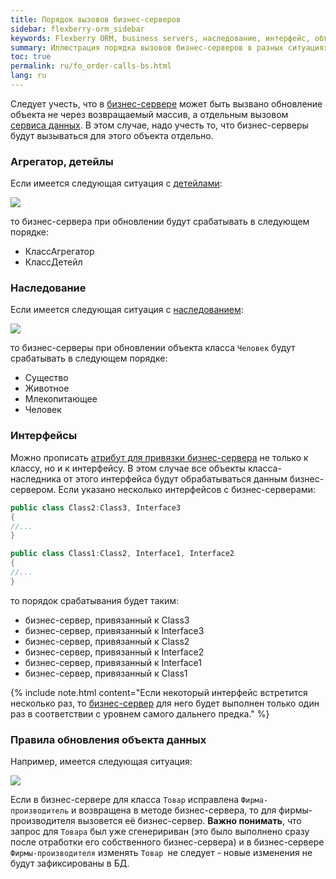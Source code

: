 ```yaml
---
title: Порядок вызовов бизнес-серверов
sidebar: flexberry-orm_sidebar
keywords: Flexberry ORM, business servers, наследование, интерфейс, объект данных, пример
summary: Иллюстрация порядка вызовов бизнес-серверов в разных ситуациях
toc: true
permalink: ru/fo_order-calls-bs.html
lang: ru
---
```


Следует учесть, что в [бизнес-сервере](fo_businesserver.html) может быть вызвано обновление объекта не через возвращаемый массив, а отдельным вызовом [сервиса данных](fo_data-service.html). В этом случае, надо учесть то, что бизнес-серверы будут вызываться для этого объекта отдельно.

### Агрегатор, детейлы

Если имеется следующая ситуация c [детейлами](fo_detail-associations-properties.html):

![](/images/pages/products/flexberry-orm/business-servers/agregator-detail-at-bs.png)

то бизнес-сервера при обновлении будут срабатывать в следующем порядке:

* КлассАгрегатор
* КлассДетейл

### Наследование

Если имеется следующая ситуация с [наследованием](fd_inheritance.html):

![](/images/pages/products/flexberry-orm/business-servers/bs-hierarchy.JPG)

то бизнес-серверы при обновлении объекта класса `Человек` будут срабатывать в следующем порядке: 

* Существо
* Животное
* Млекопитающее
* Человек

### Интерфейсы

Можно прописать [атрибут для привязки бизнес-сервера](fo_bs-example.html) не только к классу, но и к интерфейсу. В этом случае все объекты класса-наследника от этого интерфейса будут обрабатываться данным бизнес-сервером. Если указано несколько интерфейсов с бизнес-серверами: 

```csharp
public class Class2:Class3, Interface3
{
//...
}

public class Class1:Class2, Interface1, Interface2
{
//...
}
```

то порядок срабатывания будет таким: 

* бизнес-сервер, привязанный к Class3
* бизнес-сервер, привязанный к Interface3
* бизнес-сервер, привязанный к Class2
* бизнес-сервер, привязанный к Interface2
* бизнес-сервер, привязанный к Interface1
* бизнес-сервер, привязанный к Class1

{% include note.html content="Если некоторый интерфейс встретится несколько раз, то [бизнес-сервер](fo_businesserver.html) для него будет выполнен только один раз в соответствии с уровнем самого дальнего предка." %}

### Правила обновления объекта данных

Например, имеется следующая ситуация:

![](/images/pages/products/flexberry-orm/business-servers/bs-masters.png)

Если в бизнес-сервере для класса `Товар` исправлена `Фирма-производитель` и возвращена в методе бизнес-сервера, то для фирмы-производителя вызовется её бизнес-сервер. **Важно понимать**, что запрос для `Товара` был уже сгенеририван (это было выполнено сразу после отработки его собственного бизнес-сервера) и в бизнес-сервере `Фирмы-производителя` изменять `Товар `не следует - новые изменения не будут зафиксированы в БД.
